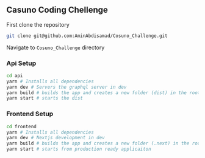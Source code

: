 ## Casuno Coding Chellenge

First clone the repository

```bash
git clone git@github.com:AminAbdisamad/Cosuno_Challenge.git
```

Navigate to `Cosuno_Challenge` directory

### Api Setup

```bash
cd api
yarn # Installs all dependencies
yarn dev # Servers the graphql server in dev
yarn build # builds the app and creates a new folder (dist) in the root directory
yarn start # starts the dist

```

### Frontend Setup

```bash
cd frontend
yarn # Installs all dependencies
yarn dev # Nextjs development in dev
yarn build # builds the app and creates a new folder (.next) in the root directory
yarn start # starts from production ready applicaiton

```
